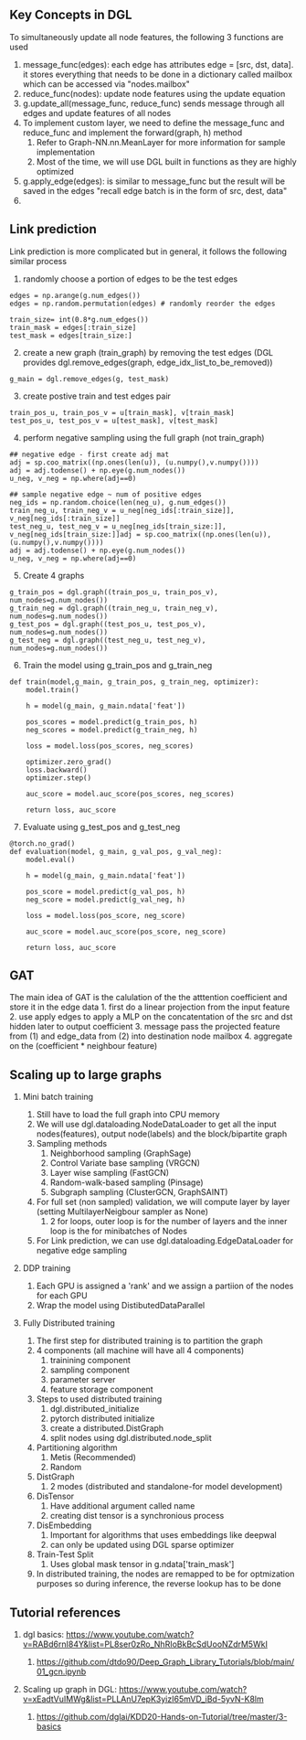 


## Key Concepts in DGL
To simultaneously update all node features, the following 3 functions are used
1. message_func(edges): each edge has attributes edge = [src, dst, data]. it stores everything that needs to be done in a dictionary called mailbox which can be accessed via "nodes.mailbox"
2. reduce_func(nodes): update node features using the update equation
3. g.update_all(message_func, reduce_func) sends message through all edges and update features of all nodes
4. To implement custom layer, we need to define the message_func and reduce_func and implement the forward(graph, h) method
   1. Refer to Graph-NN.nn.MeanLayer for more information for sample implementation
   2. Most of the time, we will use DGL built in functions as they are highly optimized
5. g.apply_edge(edges): is similar to message_func but the result will be saved in the edges "recall edge batch is in the form of src, dest, data"
6. 

## Link prediction 
Link prediction is more complicated but in general, it follows the following similar process
1. randomly choose a portion of edges to be the test edges
```
edges = np.arange(g.num_edges())
edges = np.random.permutation(edges) # randomly reorder the edges

train_size= int(0.8*g.num_edges())
train_mask = edges[:train_size]
test_mask = edges[train_size:]
```

2. create a new graph (train_graph) by removing the test edges (DGL provides dgl.remove_edges(graph, edge_idx_list_to_be_removed))
```
g_main = dgl.remove_edges(g, test_mask)
```
3. create postive train and test edges pair
```
train_pos_u, train_pos_v = u[train_mask], v[train_mask]
test_pos_u, test_pos_v = u[test_mask], v[test_mask]
```
4. perform negative sampling using the full graph (not train_graph)
```
## negative edge - first create adj mat
adj = sp.coo_matrix((np.ones(len(u)), (u.numpy(),v.numpy())))
adj = adj.todense() + np.eye(g.num_nodes())
u_neg, v_neg = np.where(adj==0)

## sample negative edge ~ num of positive edges
neg_ids = np.random.choice(len(neg_u), g.num_edges())
train_neg_u, train_neg_v = u_neg[neg_ids[:train_size]],  v_neg[neg_ids[:train_size]]
test_neg_u, test_neg_v = u_neg[neg_ids[train_size:]],  v_neg[neg_ids[train_size:]]adj = sp.coo_matrix((np.ones(len(u)), (u.numpy(),v.numpy())))
adj = adj.todense() + np.eye(g.num_nodes())
u_neg, v_neg = np.where(adj==0)
```

5. Create 4 graphs
```
g_train_pos = dgl.graph((train_pos_u, train_pos_v), num_nodes=g.num_nodes())
g_train_neg = dgl.graph((train_neg_u, train_neg_v), num_nodes=g.num_nodes())
g_test_pos = dgl.graph((test_pos_u, test_pos_v), num_nodes=g.num_nodes())
g_test_neg = dgl.graph((test_neg_u, test_neg_v), num_nodes=g.num_nodes())
```
6. Train the model using g_train_pos and g_train_neg
```
def train(model,g_main, g_train_pos, g_train_neg, optimizer):
    model.train()

    h = model(g_main, g_main.ndata['feat'])

    pos_scores = model.predict(g_train_pos, h)
    neg_scores = model.predict(g_train_neg, h)

    loss = model.loss(pos_scores, neg_scores)
    
    optimizer.zero_grad()
    loss.backward()
    optimizer.step()

    auc_score = model.auc_score(pos_scores, neg_scores)

    return loss, auc_score

```
7. Evaluate using g_test_pos and g_test_neg
```
@torch.no_grad()
def evaluation(model, g_main, g_val_pos, g_val_neg):
    model.eval()
    
    h = model(g_main, g_main.ndata['feat'])

    pos_score = model.predict(g_val_pos, h)
    neg_score = model.predict(g_val_neg, h)

    loss = model.loss(pos_score, neg_score)

    auc_score = model.auc_score(pos_score, neg_score)

    return loss, auc_score
```
   
## GAT
The main idea of GAT is the calulation of the the atttention coefficient and store it in the edge data
    1. first do a linear projection from the input feature
    2. use apply edges to apply a MLP on the concatentation of the src and dst hidden later to output coefficient
    3. message pass the projected feature from (1) and edge_data from (2) into destination node mailbox
    4. aggregate on the (coefficient * neighbour feature) 


## Scaling up to large graphs
1. Mini batch training
   1. Still have to load the full graph into CPU memory
   2. We will use dgl.dataloading.NodeDataLoader to get all the input nodes(features), output node(labels) and the block/bipartite graph
   3. Sampling methods 
      1. Neighborhood sampling (GraphSage)
      2. Control Variate base sampling (VRGCN)
      3. Layer wise sampling (FastGCN)
      4. Random-walk-based sampling (Pinsage)
      5. Subgraph sampling (ClusterGCN, GraphSAINT)
   4. For full set (non sampled) validation, we will compute layer by layer (setting MultilayerNeigbour sampler as None)
      1. 2 for loops, outer loop is for the number of layers and the inner loop is the for minibatches of Nodes
   5. For Link prediction, we can use dgl.dataloading.EdgeDataLoader for negative edge sampling
2. DDP training
   1. Each GPU is assigned a 'rank' and we assign a partiion of the nodes for each GPU
   2. Wrap the model using DistibutedDataParallel
   
3. Fully Distributed training
   1. The first step for distributed training is to partition the graph
   2. 4 components (all machine will have all 4 components)
      1. trainining component
      2. sampling component
      3. parameter server
      4. feature storage component
   3. Steps to used distributed training
      1. dgl.distributed_initialize
      2. pytorch distributed initialize
      3. create a distributed.DistGraph
      4. split nodes using dgl.distributed.node_split
   4. Partitioning algorithm
      1. Metis (Recommended)
      2. Random
   5. DistGraph
      1. 2 modes (distributed and standalone-for model development)
   6. DisTensor
      1. Have additional argument called name
      2. creating dist tensor is a synchronious process
   7. DisEmbedding 
      1. Important for algorithms that uses embeddings like deepwal
      2. can only be updated using DGL sparse optimizer
   8. Train-Test Split
      1. Uses global mask tensor in g.ndata['train_mask']
   9.  In distributed training, the nodes are remapped to be for optmization purposes so during inference, the reverse lookup has to be done
   
   

## Tutorial references
1. dgl basics: https://www.youtube.com/watch?v=RABd6rnI84Y&list=PL8ser0zRo_NhRIoBkBcSdUooNZdrM5WkI
   1. https://github.com/dtdo90/Deep_Graph_Library_Tutorials/blob/main/01_gcn.ipynb

2. Scaling up graph in DGL: https://www.youtube.com/watch?v=xEadtVuIMWg&list=PLLAnU7epK3yizI65mVD_iBd-5yvN-K8lm
   1. https://github.com/dglai/KDD20-Hands-on-Tutorial/tree/master/3-basics